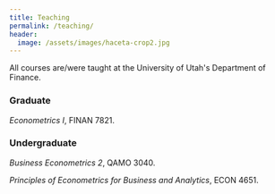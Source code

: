 ```yaml
---
title: Teaching
permalink: /teaching/
header:
  image: /assets/images/haceta-crop2.jpg
---
```


All courses are/were taught at the University of Utah's Department of Finance.

### Graduate

*Econometrics I*, FINAN 7821.


### Undergraduate

*Business Econometrics 2*, QAMO 3040. 

*Principles of Econometrics for Business and Analytics*, ECON 4651. 